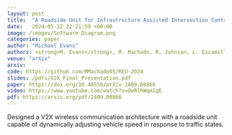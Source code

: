 ```yaml
---
layout: post
title:  "A Roadside Unit for Infrastructure Assisted Intersection Control of Autonomous Vehicles"
date:   2024-05-22 22:21:59 +00:00
image: /images/Software_Diagram.png
categories: paper
author: "Michael Evans"
authors: <strong>M. Evans</strong>, M. Machado, R. Johnson, L. Escamilla, A. Vadella, B. Froemming-Aldanondo, T. Rastoskueva, M. Jostes, D. Butani, R. Kaddis, C. Chung, and J. Siegel
venue: "arXiv"
arxiv:
code: https://github.com/MMachado05/REU-2024
slides: /pdfs/V2X_Final_Presentation.pdf
paper: https://doi.org/10.48550/arXiv.2409.00866
video: https://www.youtube.com/watch?v=OeRlhWqmIgE
pdf: https://arxiv.org/pdf/2409.00866
---
```

Designed a V2X wireless communication architecture with a roadside unit capable of dynamically adjusting vehicle speed in response to traffic states.
